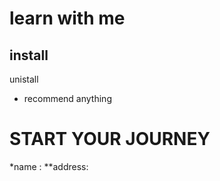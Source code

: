 # learn with  me 
## install 
 unistall 
 * recommend anything 
# START YOUR JOURNEY 
*name :
**address:

